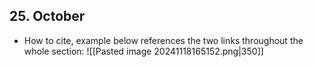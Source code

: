 
## 25. October
* How to cite, example below references the two links throughout the whole section:
  ![[Pasted image 20241118165152.png|350]]